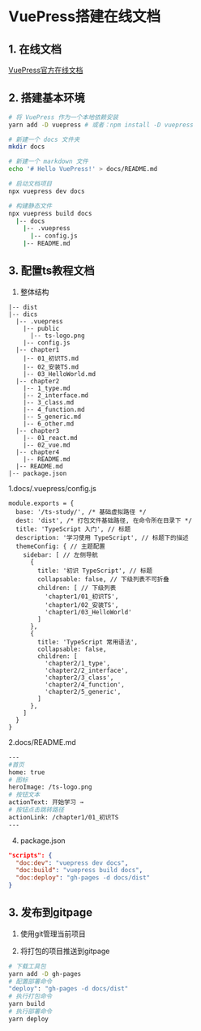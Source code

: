 # VuePress搭建在线文档
## 1. 在线文档

  [VuePress官方在线文档](https://vuepress.vuejs.org/zh/)

## 2. 搭建基本环境

```bash
# 将 VuePress 作为一个本地依赖安装
yarn add -D vuepress # 或者：npm install -D vuepress

# 新建一个 docs 文件夹
mkdir docs

# 新建一个 markdown 文件
echo '# Hello VuePress!' > docs/README.md

# 启动文档项目
npx vuepress dev docs

# 构建静态文件
npx vuepress build docs
  |-- docs
    |-- .vuepress
      |-- config.js
    |-- README.md
```

## 3. 配置ts教程文档

1. 整体结构
  
```
|-- dist
|-- dics
  |-- .vuepress
    |-- public
      |-- ts-logo.png
    |-- config.js
  |-- chapter1
    |-- 01_初识TS.md
    |-- 02_安装TS.md
    |-- 03_HelloWorld.md
  |-- chapter2
    |-- 1_type.md
    |-- 2_interface.md
    |-- 3_class.md
    |-- 4_function.md
    |-- 5_generic.md
    |-- 6_other.md
  |-- chapter3
    |-- 01_react.md
    |-- 02_vue.md
  |-- chapter4
    |-- README.md
  |-- README.md
|-- package.json
```

1.docs/.vuepress/config.js  

```javacript
module.exports = {
  base: '/ts-study/', /* 基础虚拟路径 */
  dest: 'dist', /* 打包文件基础路径, 在命令所在目录下 */
  title: 'TypeScript 入门', // 标题
  description: '学习使用 TypeScript', // 标题下的描述
  themeConfig: { // 主题配置
    sidebar: [ // 左侧导航
      {
        title: '初识 TypeScript', // 标题
        collapsable: false, // 下级列表不可折叠
        children: [ // 下级列表
          'chapter1/01_初识TS',
          'chapter1/02_安装TS',
          'chapter1/03_HelloWorld'
        ]
      },
      {
        title: 'TypeScript 常用语法',
        collapsable: false,
        children: [
          'chapter2/1_type',
          'chapter2/2_interface',
          'chapter2/3_class',
          'chapter2/4_function',
          'chapter2/5_generic',
        ]
      },
    ]
  }
}
```

2.docs/README.md

```bash
---
#首页
home: true  
# 图标
heroImage: /ts-logo.png
# 按钮文本
actionText: 开始学习 →
# 按钮点击跳转路径
actionLink: /chapter1/01_初识TS
---
```

4. package.json  

```json
"scripts": {
  "doc:dev": "vuepress dev docs",
  "doc:build": "vuepress build docs",
  "doc:deploy": "gh-pages -d docs/dist"
}
```

## 3. 发布到gitpage

1. 使用git管理当前项目  

2. 将打包的项目推送到gitpage
```bash
# 下载工具包
yarn add -D gh-pages
# 配置部署命令
"deploy": "gh-pages -d docs/dist"
# 执行打包命令
yarn build
# 执行部署命令
yarn deploy
```
